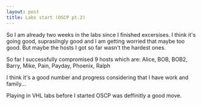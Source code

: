```yaml
---
layout: post
title: Labs start (OSCP pt.2)
---
```


So I am already two weeks in the labs since I finished excersises. 
I think it's going good, suprasilngly good and I am getting worried that maybe too good. 
But maybe the hosts I got so far wasn't the hardest ones.

So far I successfully compromised 9 hosts which are:
Alice, BOB, BOB2, Barry, Mike, Pain, Payday, Phoenix, Ralph

I think it's a good number and progress considering that I have work and family... 

Playing in VHL labs before I started OSCP was deffinitly a good move.
